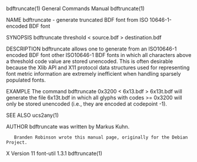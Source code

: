 bdftruncate(1)                                                                             General Commands Manual                                                                             bdftruncate(1)

NAME
       bdftruncate - generate truncated BDF font from ISO 10646-1-encoded BDF font

SYNOPSIS
       bdftruncate threshold < source.bdf > destination.bdf

DESCRIPTION
       bdftruncate  allows one to generate from an ISO10646-1 encoded BDF font other ISO10646-1 BDF fonts in which all characters above a threshold code value are stored unencoded.  This is often desirable
       because the Xlib API and X11 protocol data structures used for representing font metric information are extremely inefficient when handling sparsely populated fonts.

EXAMPLE
       The command
              bdftruncate 0x3200 < 6x13.bdf > 6x13t.bdf
       will generate the file 6x13t.bdf in which all glyphs with codes >= 0x3200 will only be stored unencoded (i.e., they are encoded at codepoint -1).

SEE ALSO
       ucs2any(1)

AUTHOR
       bdftruncate was written by Markus Kuhn.

       Branden Robinson wrote this manual page, originally for the Debian Project.

X Version 11                                                                                   font-util 1.3.1                                                                                 bdftruncate(1)
